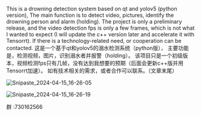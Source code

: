 This is a drowning detection system based on qt and yolov5 (python version),
The main function is to detect video, pictures, identify the drowning person and alarm (holding). The project is only a preliminary release, and the video detection fps is only a few frames, which is not what I wanted to expect (I will update the c++ version later and accelerate it with Tensorrt). If there is a technology-related need, or cooperation can be contacted.
这是一个基于qt和yolov5的溺水检测系统（python版），
主要功能是，检测视频，图片，识别溺水者并报警（holding）。
该项目只是一个初级版本，视频检测fps只有几帧，没有达到我想要的预期（后面会更新c++版并用Tensorrt加速）。
如有技术相关的需求，或者合作可以联系。（文章末尾）


![Snipaste_2024-04-15_16-26-05](https://github.com/liu-kong/swim_detect/assets/97859016/b73c8359-29d5-430f-af67-12691068d9d9)

![Snipaste_2024-04-15_16-26-19](https://github.com/liu-kong/swim_detect/assets/97859016/4ae99df6-68a0-4afe-a65c-11df4c70f8bf)




群 :730162566
